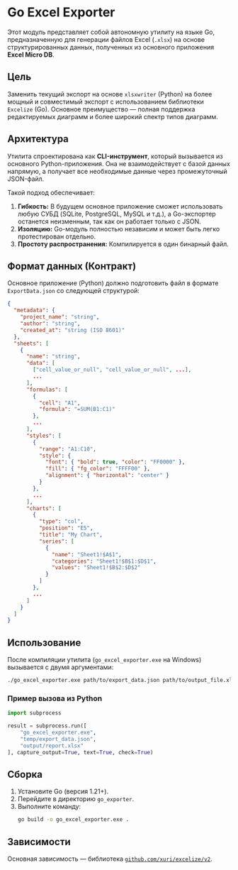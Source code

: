 # Go Excel Exporter

Этот модуль представляет собой автономную утилиту на языке Go, предназначенную для генерации файлов Excel (`.xlsx`) на основе структурированных данных, полученных из основного приложения **Excel Micro DB**.

## Цель

Заменить текущий экспорт на основе `xlsxwriter` (Python) на более мощный и совместимый экспорт с использованием библиотеки `Excelize` (Go). Основное преимущество — полная поддержка редактируемых диаграмм и более широкий спектр типов диаграмм.

## Архитектура

Утилита спроектирована как **CLI-инструмент**, который вызывается из основного Python-приложения. Она не взаимодействует с базой данных напрямую, а получает все необходимые данные через промежуточный JSON-файл.

Такой подход обеспечивает:
1.  **Гибкость:** В будущем основное приложение сможет использовать любую СУБД (SQLite, PostgreSQL, MySQL и т.д.), а Go-экспортер останется неизменным, так как он работает только с JSON.
2.  **Изоляцию:** Go-модуль полностью независим и может быть легко протестирован отдельно.
3.  **Простоту распространения:** Компилируется в один бинарный файл.

## Формат данных (Контракт)

Основное приложение (Python) должно подготовить файл в формате `ExportData.json` со следующей структурой:

```json
{
  "metadata": {
    "project_name": "string",
    "author": "string",
    "created_at": "string (ISO 8601)"
  },
  "sheets": [
    {
      "name": "string",
      "data": [
        ["cell_value_or_null", "cell_value_or_null", ...],
        ...
      ],
      "formulas": [
        {
          "cell": "A1",
          "formula": "=SUM(B1:C1)"
        },
        ...
      ],
      "styles": [
        {
          "range": "A1:C10",
          "style": {
            "font": { "bold": true, "color": "FF0000" },
            "fill": { "fg_color": "FFFF00" },
            "alignment": { "horizontal": "center" }
          }
        },
        ...
      ],
      "charts": [
        {
          "type": "col",
          "position": "E5",
          "title": "My Chart",
          "series": [
            {
              "name": "Sheet1!$A$1",
              "categories": "Sheet1!$B$1:$D$1",
              "values": "Sheet1!$B$2:$D$2"
            }
          ]
        },
        ...
      ]
    }
  ]
}
```

## Использование

После компиляции утилита (`go_excel_exporter.exe` на Windows) вызывается с двумя аргументами:

```bash
./go_excel_exporter.exe path/to/export_data.json path/to/output_file.xlsx
```

### Пример вызова из Python

```python
import subprocess

result = subprocess.run([
    "go_excel_exporter.exe",
    "temp/export_data.json",
    "output/report.xlsx"
], capture_output=True, text=True, check=True)
```

## Сборка

1. Установите Go (версия 1.21+).
2. Перейдите в директорию `go_exporter`.
3. Выполните команду:
   ```bash
   go build -o go_excel_exporter.exe .
   ```

## Зависимости

Основная зависимость — библиотека [`github.com/xuri/excelize/v2`](https://github.com/xuri/excelize).